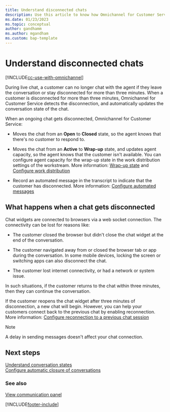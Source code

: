 ```yaml
---
title: Understand disconnected chats
description: Use this article to know how Omnichannel for Customer Service handles customer disconnection during live chat.
ms.date: 01/23/2023
ms.topic: conceptual
author: gandhamm
ms.author: mgandham
ms.custom: bap-template
---
```


# Understand disconnected chats

[!INCLUDE[cc-use-with-omnichannel](../../includes/cc-use-with-omnichannel.md)]

During live chat, a customer can no longer chat with the agent if they leave the conversation or stay disconnected for more than three minutes. When a customer is disconnected for more than three minutes, Omnichannel for Customer Service detects the disconnection, and automatically updates the conversation state of the chat.

When an ongoing chat gets disconnected, Omnichannel for Customer Service: 

- Moves the chat from an **Open** to **Closed** state, so the agent knows that there's no customer to respond to.

- Moves the chat from an **Active** to **Wrap-up** state, and updates agent capacity, so the agent knows that the customer isn't available. You can configure agent capacity for the wrap-up state in the work distribution settings of the workstream. More information: [Wrap-up state](oc-conversation-state.md#wrap-up) and [Configure work distribution](../administer/create-workstreams.md#configure-work-distribution)

- Record an automated message in the transcript to indicate that the customer has disconnected. More information: [Configure automated messages](../administer/configure-automated-message.md#preconfigured-automated-message-triggers)

## What happens when a chat gets disconnected

Chat widgets are connected to browsers via a web socket connection. The connectivity can be lost for reasons like:

- The customer closed the browser but didn't close the chat widget at the end of the conversation.

- The customer navigated away from or closed the browser tab or app during the conversation. In some mobile devices, locking the screen or switching apps can also disconnect the chat.

- The customer lost internet connectivity, or had a network or system issue.

In such situations, if the customer returns to the chat within three minutes, then they can continue the conversation. 

If the customer reopens the chat widget after three minutes of disconnection, a new chat will begin. However, you can help your customers connect back to the previous chat by enabling reconnection. More information: [Configure reconnection to a previous chat session](../administer/configure-reconnect-chat.md)


>[!NOTE]
> A delay in sending messages doesn't affect your chat connection.



## Next steps

[Understand conversation states](oc-conversation-state.md)  
[Configure automatic closure of conversations](../administer/auto-close-conversation.md) 

### See also

[View communication panel](oc-conversation-control.md)  
 

[!INCLUDE[footer-include](../../includes/footer-banner.md)]
